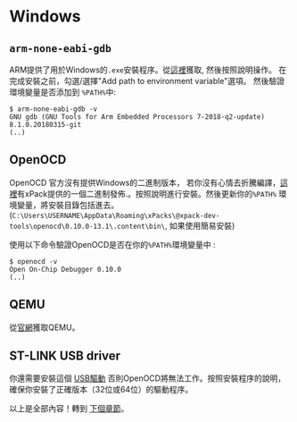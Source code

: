 # Windows

## `arm-none-eabi-gdb`

ARM提供了用於Windows的`.exe`安裝程序。從[這裡][gcc]獲取, 然後按照說明操作。
在完成安裝之前，勾選/選擇"Add path to environment variable"選項。
然後驗證環境變量是否添加到 `%PATH%`中:

``` text
$ arm-none-eabi-gdb -v
GNU gdb (GNU Tools for Arm Embedded Processors 7-2018-q2-update) 8.1.0.20180315-git
(..)
```

[gcc]: https://developer.arm.com/open-source/gnu-toolchain/gnu-rm/downloads

## OpenOCD

OpenOCD 官方沒有提供Windows的二進制版本， 若你沒有心情去折騰編譯，[這裡][openocd]有xPack提供的一個二進制發佈.。按照說明進行安裝。然後更新你的`%PATH%` 環境變量，將安裝目錄包括進去。 (`C:\Users\USERNAME\AppData\Roaming\xPacks\@xpack-dev-tools\openocd\0.10.0-13.1\.content\bin\`,
如果使用簡易安裝) 

[openocd]: https://xpack.github.io/openocd/

使用以下命令驗證OpenOCD是否在你的`%PATH%`環境變量中 :

``` text
$ openocd -v
Open On-Chip Debugger 0.10.0
(..)
```

## QEMU

從[官網][qemu]獲取QEMU。

[qemu]: https://www.qemu.org/download/#windows

## ST-LINK USB driver

你還需要安裝這個 [USB驅動] 否則OpenOCD將無法工作。按照安裝程序的說明，確保你安裝了正確版本（32位或64位）的驅動程序。

[USB驅動]: http://www.st.com/en/embedded-software/stsw-link009.html

以上是全部內容！轉到 [下個章節]。

[下個章節]: verify.md
